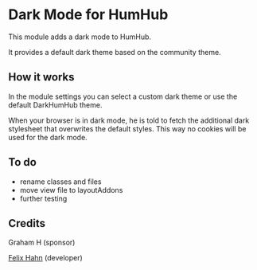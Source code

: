 # Dark Mode for HumHub

This module adds a dark mode to HumHub.

It provides a default dark theme based on the community theme.

## How it works

In the module settings you can select a custom dark theme or use the default DarkHumHub theme.

When your browser is in dark mode, he is told to fetch the additional dark stylesheet that overwrites the default styles. 
This way no cookies will be used for the dark mode.

## To do
- rename classes and files
- move view file to layoutAddons
- further testing

## Credits

Graham H (sponsor)

[Felix Hahn](https://github.com/felixhahnweilheim) (developer)
